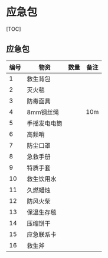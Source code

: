 # 应急包

[TOC]

## 应急包

| 编号 | 物资         | 数量 | 备注 |
| ---- | ------------ | ---- | ---- |
| 1    | 救生背包     |      |      |
| 2    | 灭火毯       |      |      |
| 3    | 防毒面具     |      |      |
| 4    | 8mm钢丝绳    |      | 10m  |
| 5    | 手摇发电电筒 |      |      |
| 6    | 高频哨       |      |      |
| 7    | 防尘口罩     |      |      |
| 8    | 急救手册     |      |      |
| 9    | 特质手套     |      |      |
| 10   | 救生饮用水   |      |      |
| 11   | 久燃蜡烛     |      |      |
| 12   | 防风火柴     |      |      |
| 13   | 保温生存毯   |      |      |
| 14   | 压缩饼干     |      |      |
| 15   | 应急联系卡   |      |      |
| 16   | 救生斧       |      |      |

